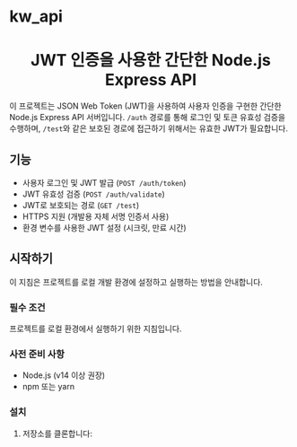 
# kw_api
<div align="center">
  <h1>JWT 인증을 사용한 간단한 Node.js Express API</h1>
</div>

이 프로젝트는 JSON Web Token (JWT)을 사용하여 사용자 인증을 구현한 간단한 Node.js Express API 서버입니다. `/auth` 경로를 통해 로그인 및 토큰 유효성 검증을 수행하며, `/test`와 같은 보호된 경로에 접근하기 위해서는 유효한 JWT가 필요합니다.

## 기능

-   사용자 로그인 및 JWT 발급 (`POST /auth/token`)
-   JWT 유효성 검증 (`POST /auth/validate`)
-   JWT로 보호되는 경로 (`GET /test`)
-   HTTPS 지원 (개발용 자체 서명 인증서 사용)
-   환경 변수를 사용한 JWT 설정 (시크릿, 만료 시간)

## 시작하기

이 지침은 프로젝트를 로컬 개발 환경에 설정하고 실행하는 방법을 안내합니다.

### 필수 조건


프로젝트를 로컬 환경에서 실행하기 위한 지침입니다.

### 사전 준비 사항

-   Node.js (v14 이상 권장)
-   npm 또는 yarn

### 설치

1.  저장소를 클론합니다:

